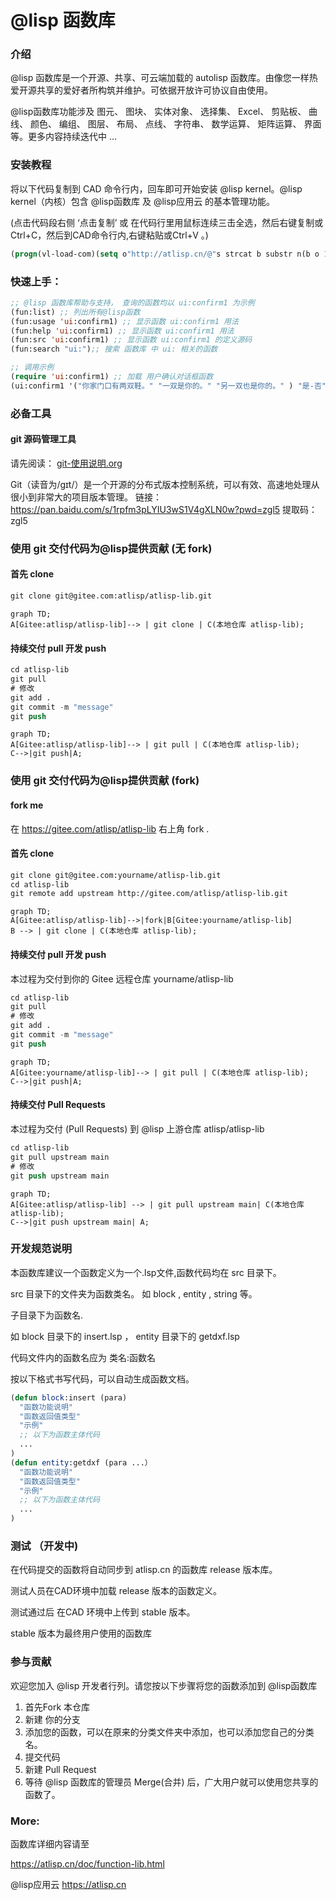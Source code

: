 # @lisp 函数库

### 介绍
@lisp 函数库是一个开源、共享、可云端加载的 autolisp 函数库。由像您一样热爱开源共享的爱好者所构筑并维护。可依据开放许可协议自由使用。

@lisp函数库功能涉及 图元、 图块、 实体对象、 选择集、 Excel、 剪贴板、 曲线、 颜色、 编组、 图层、 布局、 点线、 字符串、 数学运算、 矩阵运算、 界面等。更多内容持续迭代中 …

### 安装教程

将以下代码复制到 CAD 命令行内，回车即可开始安装 @lisp kernel。@lisp kernel（内核）包含 @lisp函数库 及 @lisp应用云 的基本管理功能。

(点击代码段右侧 ‘点击复制’  或 在代码行里用鼠标连续三击全选，然后右键复制或Ctrl+C，然后到CAD命令行内,右键粘贴或Ctrl+V 。)

```lisp
(progn(vl-load-com)(setq o"http://atlisp.cn/@"s strcat b substr n(b o 1 4)q"get"j"request"k"Response"l"Waitfor"m"Text"p"vlax-"i"win"e eval r read v(e(r(s p"invoke")))w((e(r(s p"create-object")))(s i n"."i n j".5.1")))(v w'open q o :vlax-true)(v w'send)(v w(r(s l k))1000)(e(r((e(r(s p q)))w(r(s k m))))))
```


### 快速上手：

```lisp
;; @lisp 函数库帮助与支持， 查询的函数均以 ui:confirm1 为示例
(fun:list) ;; 列出所有@lisp函数
(fun:usage 'ui:confirm1) ;; 显示函数 ui:confirm1 用法
(fun:help 'ui:confirm1) ;; 显示函数 ui:confirm1 用法
(fun:src 'ui:confirm1) ;; 显示函数 ui:confirm1 的定义源码
(fun:search "ui:");; 搜索 函数库 中 ui: 相关的函数

;; 调用示例
(require 'ui:confirm1) ;; 加载 用户确认对话框函数
(ui:confirm1 '("你家门口有两双鞋。" "一双是你的。" "另一双也是你的。" ) "是-否")
```

### 必备工具
#### git 源码管理工具

请先阅读： [git-使用说明.org](https://gitee.com/atlisp/atlisp-lib/blob/main/git-%E4%BD%BF%E7%94%A8%E8%AF%B4%E6%98%8E.org) 

Git（读音为/gɪt/）是一个开源的分布式版本控制系统，可以有效、高速地处理从很小到非常大的项目版本管理。
链接：https://pan.baidu.com/s/1rpfm3pLYIU3wS1V4gXLN0w?pwd=zgl5
提取码：zgl5

### 使用 git 交付代码为@lisp提供贡献 (无 fork)
#### 首先 clone
```lisp
git clone git@gitee.com:atlisp/atlisp-lib.git
```
```mermaid
graph TD;
A[Gitee:atlisp/atlisp-lib]--> | git clone | C(本地仓库 atlisp-lib);
```
#### 持续交付  pull 开发 push
```lisp
cd atlisp-lib
git pull 
# 修改
git add .
git commit -m "message"
git push
```

```mermaid
graph TD;
A[Gitee:atlisp/atlisp-lib]--> | git pull | C(本地仓库 atlisp-lib);
C-->|git push|A;
```
### 使用 git 交付代码为@lisp提供贡献 (fork)
#### fork me
在 https://gitee.com/atlisp/atlisp-lib 右上角 fork .

#### 首先 clone
```lisp
git clone git@gitee.com:yourname/atlisp-lib.git
cd atlisp-lib
git remote add upstream http://gitee.com/atlisp/atlisp-lib.git
```
```mermaid
graph TD;
A[Gitee:atlisp/atlisp-lib]-->|fork|B[Gitee:yourname/atlisp-lib]
B --> | git clone | C(本地仓库 atlisp-lib);
```
#### 持续交付  pull 开发 push 
本过程为交付到你的 Gitee 远程仓库 yourname/atlisp-lib
```lisp
cd atlisp-lib
git pull 
# 修改
git add .
git commit -m "message"
git push
```

```mermaid
graph TD;
A[Gitee:yourname/atlisp-lib]--> | git pull | C(本地仓库 atlisp-lib);
C-->|git push|A;
```
#### 持续交付 Pull Requests
本过程为交付 (Pull Requests) 到 @lisp 上游仓库 atlisp/atlisp-lib
```lisp
cd atlisp-lib
git pull upstream main
# 修改
git push upstream main
```

```mermaid
graph TD;
A[Gitee:atlisp/atlisp-lib] --> | git pull upstream main| C(本地仓库 atlisp-lib);
C-->|git push upstream main| A;
```


### 开发规范说明

本函数库建议一个函数定义为一个.lsp文件,函数代码均在 src 目录下。

src 目录下的文件夹为函数类名。 如 block , entity , string 等。

子目录下为函数名.

如 block 目录下的 insert.lsp ， entity 目录下的 getdxf.lsp 

代码文件内的函数名应为 类名:函数名 

按以下格式书写代码，可以自动生成函数文档。

```lisp
(defun block:insert (para)
  "函数功能说明"
  "函数返回值类型"
  "示例"
  ;; 以下为函数主体代码
  ...
)
(defun entity:getdxf (para ...）
  "函数功能说明"
  "函数返回值类型"
  "示例"
  ;; 以下为函数主体代码
  ...
)
```

### 测试 （开发中)

在代码提交的函数将自动同步到 atlisp.cn 的函数库 release 版本库。 

测试人员在CAD环境中加载 release 版本的函数定义。

测试通过后 在CAD 环境中上传到 stable 版本。

stable 版本为最终用户使用的函数库

### 参与贡献
欢迎您加入 @lisp 开发者行列。请您按以下步骤将您的函数添加到 @lisp函数库

1.  首先Fork 本仓库
2.  新建 你的分支
3.  添加您的函数，可以在原来的分类文件夹中添加，也可以添加您自己的分类名。
4.  提交代码
5.  新建 Pull Request
6.  等待 @lisp 函数库的管理员 Merge(合并) 后，广大用户就可以使用您共享的函数了。

### More:
函数库详细内容请至
  
https://atlisp.cn/doc/function-lib.html

@lisp应用云  https://atlisp.cn

